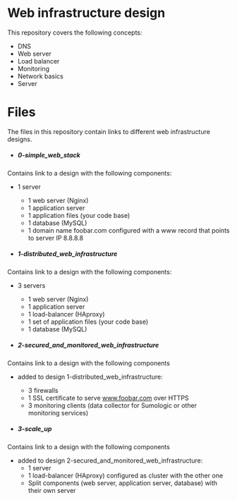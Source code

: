 # Web infrastructure design
This repository covers the following concepts:
- DNS
- Web server
- Load balancer
- Monitoring
- Network basics
- Server

# Files
The files in this repository contain links to different web infrastructure
designs.

- ##### 0-simple_web_stack
Contains link to a design with the following components:
- 1 server
	- 1 web server (Nginx)
	 - 1 application server
 	 - 1 application files (your code base)
	 - 1 database (MySQL)
	 - 1 domain name foobar.com configured with a www record that points
	 to server IP 8.8.8.8

- ##### 1-distributed_web_infrastructure
Contains link to a design with the following components:
- 3 servers
	 - 1 web server (Nginx)
	 - 1 application server
	 - 1 load-balancer (HAproxy)
	 - 1 set of application files (your code base)
	 - 1 database (MySQL)

- ##### 2-secured_and_monitored_web_infrastructure
Contains link to a design with the following components
- added to design 1-distributed_web_infrastructure:
	 - 3 firewalls
	 - 1 SSL certificate to serve www.foobar.com over HTTPS
	 - 3 monitoring clients (data collector for Sumologic or other monitoring services)

- ##### 3-scale_up
Contains link to a design with the following components
- added to design 2-secured_and_monitored_web_infrastructure:
	 - 1 server
	 - 1 load-balancer (HAproxy) configured as cluster with the other one
	 - Split components (web server, application server, database) with their own server
